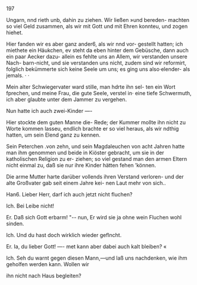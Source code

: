 197

Ungarn, nnd rieth unb, dahin zu ziehen. Wir ließen »und
bereden- machten so viel Geld zusammen, als wir mit Gott
und mit Ehren konnteu, und zogen hiehet.

Hier fanden wir es aber ganz ander6, als wir nnd vor-
gestellt hatten; ich miethete ein Häukchen, ev steht da eben
hinter dem Gebüsche, dann auch ein paar Aecker dazu-
allein es fehlte uns an Allem, wir verstanden unsere Nach-
barn-nicht, und sie verstanden uns nicht, zudem sind wir
reformirt, folglich bekümmerte sich keine Seele um uns; es
ging uns also·elender- als jemals. · ·

Mein alter Schwiegervater ward stille, man hdrte ihn sel-
ten ein Wort fprechen, und meine Frau, die gute Seele,
verstel in· eine tiefe Schwermuth, ich aber glaubte unter dem
Jammer zu vergehen.

Nun hatte ich auch zwei-Kinder —-

Hier stockte dem guten Manne die- Rede; der Kummer
mollte ihn nicht zu Worte kommen lasseu, endlich brachte er
so viel heraus, als wir ndthig hatten, um sein Elend ganz
zu kennen.

Sein Peterchen .von zehn, und sein Magdaleuchen
von acht Jahren hatte man ihm genommen und beide in
Kiöster gebracht, um sie in der katholischen Religion zu er-
ziehen; so viel gestand man den armen Eltern nicht einmal
zu, daß sie nur ihre Kinder hätten fehen ’können.

Die arme Mutter harte darüber vollends ihren Verstand
verloren- und der alte Großvater gab seit einem Jahre kei-
nen Laut mehr von sich..

Han6. Lieber Herr, darf ich auch jetzt nicht fluchen?

Ich. Bei Leibe nicht!

Er. Daß sich Gott erbarm! "-- nun, Er wird sie ja
ohne wein Fluchen wohl sinden.

Ich. Und du hast doch wirklich wieder geflncht.

Er. Ia, du lieber Gott! —- met kann aber dabei auch
kalt bleiben? «

Ich. Seh du warnt gegen diesen Mann,—und laß uns
nachdenken, wie ihm geholfen werden kann. Wollen wir

ihn nicht nach Haus begleiten?

